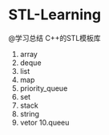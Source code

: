 # STL-Learning
@学习总结 C++的STL模板库
1. array
2. deque
3. list
4. map
5. priority_queue
6. set
7. stack
8. string
9. vetor
10.queeu
